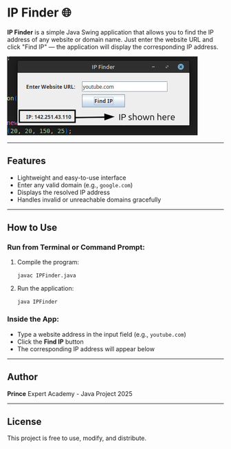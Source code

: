 # IP Finder 🌐

**IP Finder** is a simple Java Swing application that allows you to find the IP address of any website or domain name. Just enter the website URL and click "Find IP" — the application will display the corresponding IP address.

![screenshot](screenshoot.png)

---

## Features

* Lightweight and easy-to-use interface
* Enter any valid domain (e.g., `google.com`)
* Displays the resolved IP address
* Handles invalid or unreachable domains gracefully

---

## How to Use

### Run from Terminal or Command Prompt:

1. Compile the program:

   ```
   javac IPFinder.java
   ```

2. Run the application:

   ```
   java IPFinder
   ```

### Inside the App:

* Type a website address in the input field (e.g., `youtube.com`)
* Click the **Find IP** button
* The corresponding IP address will appear below

---

## Author

**Prince**
Expert Academy - Java Project 2025

---

## License

This project is free to use, modify, and distribute.
